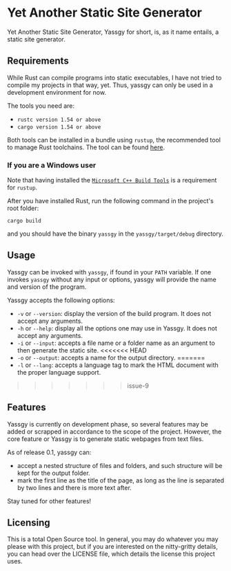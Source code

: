 # Yet Another Static Site Generator

Yet Another Static Site Generator, Yassgy for short, is, as it name entails, a static site generator.

## Requirements

While Rust can compile programs into static executables, I have not tried to compile my projects in
that way, yet. Thus, yassgy can only be used in a development environment for now.

The tools you need are:

- `rustc version 1.54 or above`
- `cargo version 1.54 or above`

Both tools can be installed in a bundle using `rustup`, the recommended tool to manage Rust toolchains.
The tool can be found [here](https://www.rust-lang.org/tools/install).

### If you are a Windows user

Note that having installed the [`Microsoft C++ Build Tools`](https://visualstudio.microsoft.com/visual-cpp-build-tools/)
is a requirement for `rustup`.

After you have installed Rust, run the following command in the project's root folder:

```cargo build```

and you should have the binary `yassgy` in the `yassgy/target/debug` directory.

## Usage

Yassgy can be invoked with `yassgy`, if found in your `PATH` variable. If one invokes `yassgy` without
any input or options, yassgy will provide the name and version of the program.

Yassgy accepts the following options:

* `-v` or `--version`: display the version of the build program. It does not accept any arguments.
* `-h` or `--help`: display all the options one may use in Yassgy. It does not accept any arguments.
* `-i` or `--input`: accepts a file name or a folder name as an argument to then generate the static site.
<<<<<<< HEAD
* `-o` or `--output`: accepts a name for the output directory.
=======
* `-l` or `--lang`: accepts a language tag to mark the HTML document with the proper language support.
>>>>>>> issue-9

## Features

Yassgy is currently on development phase, so several features may be added or scrapped in accordance to
the scope of the project. However, the core feature or Yassgy is to generate static webpages from text files.

As of release 0.1, yassgy can:

  - accept a nested structure of files and folders, and such structure will be kept for the output folder.
  - mark the first line as the title of the page, as long as the line is separated by two lines and
  there is more text after.

Stay tuned for other features!

## Licensing

This is a total Open Source tool. In general, you may do whatever you may please with this project, but
if you are interested on the nitty-gritty details, you can head over the LICENSE file, which details
the license this project uses.
